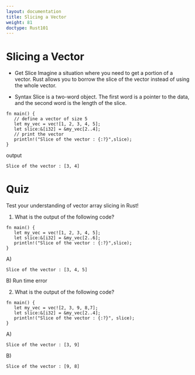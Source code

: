 ```yaml
---
layout: documentation
title: Slicing a Vector
weight: 81
doctype: Rust101
---
```




# Slicing a Vector

- Get Slice 
Imagine a situation where you need to get a portion of a vector. Rust allows you to borrow the slice of the vector instead of using the whole vector.

- Syntax 
Slice is a two-word object. The first word is a pointer to the data, and the second word is the length of the slice.



```
fn main() {
   // define a vector of size 5
   let my_vec = vec![1, 2, 3, 4, 5];
   let slice:&[i32] = &my_vec[2..4];
   // print the vector
   println!("Slice of the vector : {:?}",slice);
}

```
output 

```
Slice of the vector : [3, 4]

```

# Quiz 

Test your understanding of vector array slicing in Rust! <br>

1. What is the output of the following code? <br>

```
fn main() {
   let my_vec = vec![1, 2, 3, 4, 5];
   let slice:&[i32] = &my_vec[2..6];
   println!("Slice of the vector : {:?}",slice);
}

```
A)
```
Slice of the vector : [3, 4, 5] 
```
B) Run time error <br> 

2. What is the output of the following code? <br>

```
fn main() {
   let my_vec = vec![2, 3, 9, 8,7];
   let slice:&[i32] = &my_vec[2..4];
   println!("Slice of the vector : {:?}", slice);
}

```

A)
```
Slice of the vector : [3, 9]
```
B)
```
Slice of the vector : [9, 8]
```






